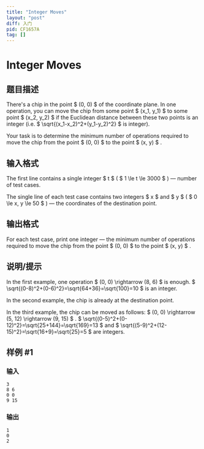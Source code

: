 ```yaml
---
title: "Integer Moves"
layout: "post"
diff: 入门
pid: CF1657A
tag: []
---
```


# Integer Moves

## 题目描述

There's a chip in the point $ (0, 0) $ of the coordinate plane. In one operation, you can move the chip from some point $ (x_1, y_1) $ to some point $ (x_2, y_2) $ if the Euclidean distance between these two points is an integer (i.e. $ \sqrt{(x_1-x_2)^2+(y_1-y_2)^2} $ is integer).

Your task is to determine the minimum number of operations required to move the chip from the point $ (0, 0) $ to the point $ (x, y) $ .

## 输入格式

The first line contains a single integer $ t $ ( $ 1 \le t \le 3000 $ ) — number of test cases.

The single line of each test case contains two integers $ x $ and $ y $ ( $ 0 \le x, y \le 50 $ ) — the coordinates of the destination point.

## 输出格式

For each test case, print one integer — the minimum number of operations required to move the chip from the point $ (0, 0) $ to the point $ (x, y) $ .

## 说明/提示

In the first example, one operation $ (0, 0) \rightarrow (8, 6) $ is enough. $ \sqrt{(0-8)^2+(0-6)^2}=\sqrt{64+36}=\sqrt{100}=10 $ is an integer.

In the second example, the chip is already at the destination point.

In the third example, the chip can be moved as follows: $ (0, 0) \rightarrow (5, 12) \rightarrow (9, 15) $ . $ \sqrt{(0-5)^2+(0-12)^2}=\sqrt{25+144}=\sqrt{169}=13 $ and $ \sqrt{(5-9)^2+(12-15)^2}=\sqrt{16+9}=\sqrt{25}=5 $ are integers.

## 样例 #1

### 输入

```
3
8 6
0 0
9 15
```

### 输出

```
1
0
2
```

